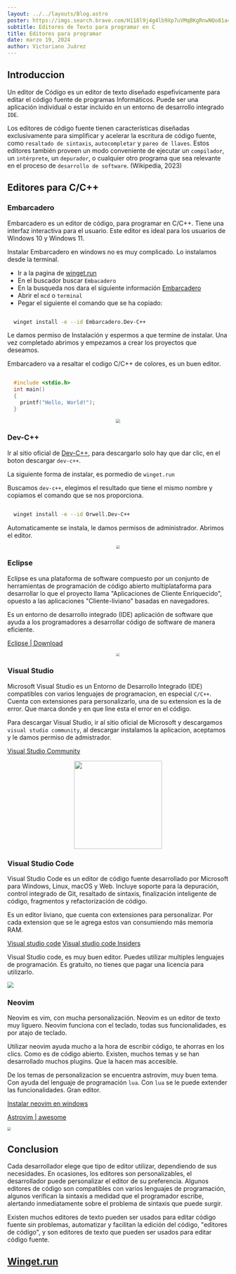 ```yaml
---
layout: ../../layouts/Blog.astro
poster: https://imgs.search.brave.com/H118l9j4g4lb9Xp7uVMqBKgRnwNQo81a4UUxjOqHAII/rs:fit:860:0:0/g:ce/aHR0cHM6Ly9pLmVt/ZXpldGEuY29tL3dl/YmxvZy9lZGl0b3Jl/cy1wYXJhLXByb2dy/YW1hci9lZGl0b3Jl/cy1wYXJhLXByb2dy/YW1hci5qcGc
subtitle: Editores de Texto para programar en C
title: Editores para programar
date: marzo 19, 2024
author: Victoriano Juárez
---
```


## Introduccion

Un editor de C&oacute;digo es un editor de texto diseñado espefivicamente para editar el c&oacute;digo fuente de programas Informáticos. Puede ser una aplicaci&oacute;n individual o estar incluido en un entorno de desarrollo integrado `IDE`.

Los editores de código fuente tienen características diseñadas exclusivamente para simplificar y acelerar la escritura de código fuente, como `resaltado de sintaxis`, `autocompletar` y `pareo de llaves`. Estos editores también proveen un modo conveniente de ejecutar un `compilador`, un `intérprete`, un `depurador`, o cualquier otro programa que sea relevante en el proceso de `desarrollo de software`. (Wikipedia, 2023)

## Editores para C/C++

### Embarcadero

Embarcadero es un editor de c&oacute;digo, para programar en C/C++. Tiene una interfaz interactiva para el usuario. 
Este editor es ideal para los usuarios de Windows 10 y Windows 11.

Instalar Embarcadero en windows no es muy complicado. Lo instalamos desde la terminal.

- Ir a la pagina de [winget.run](https://winget.run)
- En el buscador buscar `Embacadero`
- En la busqueda nos dara el siguiente información [Embarcadero](https://winget.run/pkg/Embarcadero/Dev-C++)
- Abrir el `mcd` o `terminal`
- Pegar el siguiente el comando que se ha copiado:

```sh

  winget install -e --id Embarcadero.Dev-C++


```

Le damos permiso de Instalación y espermos a que termine de instalar. Una vez completado abrimos y empezamos a crear los proyectos que deseamos.

Embarcadero va a resaltar el codigo C/C++ de colores, es un buen editor.

```c

  #include <stdio.h>
  int main()
  {
    printf("Hello, World!");
  }


```

<div align="center">
  <img src="https://raw.githubusercontent.com/Embarcadero/Dev-Cpp/master/Source/Images/screenshot800x600.png" style="zoom:60%" />
</div>

### Dev-C++

Ir al sitio oficial de [Dev-C++](https://www.bloodshed.net/), para descargarlo solo hay que dar clic, en el boton descargar `dev-c++`.

La siguiente forma de instalar, es pormedio de `winget.run`

Buscamos `dev-c++`, elegimos el resultado que tiene el mismo nombre y copiamos el comando que se nos proporciona.

```sh

  winget install -e --id Orwell.Dev-C++


```

Automaticamente se instala, le damos permisos de administrador. Abrimos el editor.

<div align="center">
  <img src="https://ftecnologica.udistrital.edu.co/laboratorios/electricidad/sites/lab-tec-electricidad/files/imagen-principal-equipo/2023-03/Dev-C.png" style="zoom:50%" />
</div>

### Eclipse

Eclipse es una plataforma de software compuesto por un conjunto de herramientas de programación de código abierto multiplataforma para desarrollar lo que el proyecto llama "Aplicaciones de Cliente Enriquecido", opuesto a las aplicaciones "Cliente-liviano" basadas en navegadores.

Es un entorno de desarrollo integrado (IDE) aplicación de software que ayuda a los programadores a desarrollar código de software de manera eficiente.

[Eclipse | Download](https://www.eclipse.org/downloads/packages/release/2020-12/r/eclipse-ide-embedded-cc-developers)

<div align="center">
  <img src="https://miro.medium.com/v2/resize:fit:640/format:webp/1*nNTk-j2uaKhxyj3GXsYNdg.png" style="zoom:48%" />
</div>

### Visual Studio

Microsoft Visual Studio es un Entorno de Desarrollo Integrado (IDE) compatibles con varios lenguajes de programacion, en especial `C/C++`. Cuenta con extensiones para personalizarlo, una de su extension es la de error. Que marca donde y en que line esta el error en el código.

Para descargar Visual Studio, ir al sitio oficial de Microsoft y descargamos `visual studio community`, al descargar instalamos la aplicacion, aceptamos y le damos permiso de admistrador.

[Visual Studio Community](https://visualstudio.microsoft.com/es/free-developer-offers/)

<div align="center">
  <img src="https://upload.wikimedia.org/wikipedia/commons/5/59/Visual_Studio_Icon_2019.svg" width="200px" />
</div>

### Visual Studio Code

Visual Studio Code es un editor de código fuente desarrollado por Microsoft para Windows, Linux, macOS y Web. Incluye soporte para la depuración, control integrado de Git, resaltado de sintaxis, finalización inteligente de código, fragmentos y refactorización de código.

Es un editor liviano, que cuenta con extensiones para personalizar. Por cada extension que se le agrega estos van consumiendo más memoria RAM.

[Visual studio code](https://code.visualstudio.com/download)
[Visual studio code Insiders](https://code.visualstudio.com/insiders/)

Visual Studio code, es muy buen editor. Puedes utilizar multiples lenguajes de programación. Es gratuito, no tienes que pagar una licencia para utilizarlo.

<img src="https://cdn-ak.f.st-hatena.com/images/fotolife/s/serip39/20200816/20200816155234.png" style="zoom:88%" />

### Neovim

Neovim es vim, con mucha personalización. Neovim es un editor de texto muy liguero. Neovim funciona con el teclado, todas sus funcionalidades, es por atajo de teclado.

Utilizar neovim ayuda mucho a la hora de escribir código, te ahorras en los clics. Como es de código abierto. Existen, muchos temas y se han desarrollado muchos plugins. Que la hacen mas accesible.

De los temas de personalizacion se encuentra astrovim, muy buen tema. Con ayuda del lenguaje de programación `lua`. Con `lua` se le puede extender las funcionalidades. Gran editor.

[Instalar neovim en windows](https://neovim.io/)

[Astrovim | awesome](https://astronvim.com/)


<img src="https://miro.medium.com/v2/resize:fit:1358/1*-IlrRDuuWJ9FpdItJUb04Q.png" style="zoom:48%" />

## Conclusion

Cada desarrollador elege que tipo de editor utilizar, dependiendo de sus necesidades. En ocasiones, los editores son personalizables, el desarrollador puede personalizar el editor de su preferencia.  Algunos editores de código son compatibles con varios lenguajes de programación, algunos verifican la sintaxis a medidad que el programador escribe, alertando inmediatamente sobre el problema de sintaxis que puede surgir.

Existen muchos editores de texto pueden ser usados para editar código fuente sin problemas, automatizar y facilitan la edición del código, "editores de código", y son editores de texto que pueden ser usados para editar código fuente.


## [Winget.run](https://winget.run/)